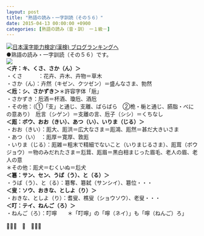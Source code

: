 ```yaml
---
layout: post
title: "熟語の読み・一字訓読（その５６）"
date: 2015-04-13 00:00:00 +0900
categories: [熟語の読み（音・訓）　ー１級－]
---
```


[![](/syuusyuu9701/assets/images/熟語の読み・一字訓読（その５６）-br_c_3028_1.gif)](http://blog.with2.net/link.php?1659096:3028 "日本漢字能力検定(漢検) ブログランキングへ")[日本漢字能力検定(漢検) ブログランキングへ](http://blog.with2.net/link.php?1659096:3028)  
●熟語の読み・一字訓読（その５６）です。  
![](https://blogimg.goo.ne.jp/user_image/24/70/b3c7a15153b5eab11bcf822bcb180cd5.png)  
**＜卉：キ、くさ、さか（ん）＞**  
・くさ　　　：花卉、卉木、卉物＝草木  
・さか（ん）：卉然（キゼン、クツゼン）＝盛んなさま、勃然  
**＜卮：シ、さかずき＞**＊許容字体「巵」  
・さかずき：卮酒＝杯酒、瓊卮、酒卮  
・その他：（①「支」と通じ、支離、ばらばら　②桅・梔と通じ、臙脂・べに　の意あり）　卮言（シゲン）＝支離の言、卮子（シシ）＝くちなし  
**＜厖：ボウ、おお（きい）、あつ（い）、いりま（じる）＞**  
・おお（きい）：厖大、厖洪＝広大なさま＝厖鴻、厖然＝甚だ大きいさま  
・あつ（い）　：厖厚＝寛厚、敦厖  
・いりま（じる）：厖雑＝粗末で精細でないこと（いりまじるさま）、厖茸（ボウジョウ）＝物のみだれたさま＝尨茸、厖眉＝黒白相まじった眉毛、老人の眉、老人の意  
＊その他：厖犬＝むくいぬ＝尨犬  
**＜簒：サン、セン、うば（う）、と（る）＞**  
・うば（う）、と（る）：簒奪、簒弑（サンシイ）、簒位・・・  
**＜叟：ソウ、おきな、としよ（り）＞**  
・おきな、としよ（り）：耆叟、樵叟（ショウソウ）、老叟・・・  
**＜叮：テイ、ねんご（ろ）＞**  
・ねんご（ろ）：叮嚀　　＊「叮嚀」の「嚀（ネイ）」も「嚀（ねんご）ろ」  
  
👋👋👋　🐑　👋👋👋  
  